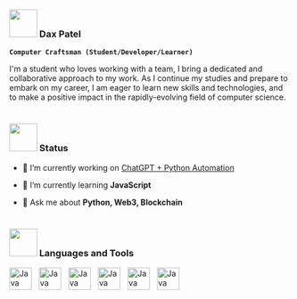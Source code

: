 
### <img src="https://media.giphy.com/media/w1OBpBd7kJqHrJnJ13/giphy.gif" width="50"> Dax Patel
  
 **`Computer Craftsman (Student/Developer/Learner)`**

I'm a student who loves working with a team, I bring a dedicated and collaborative approach to my work. As I continue my studies and prepare to embark on my career, I am eager to learn new skills and technologies, and to make a positive impact in the rapidly-evolving field of computer science.

#

### <img src="https://media.giphy.com/media/Wp6BRn60B4jaUwW2eK/giphy.gif" width="50"> Status
- 🔭 I’m currently working on [ChatGPT + Python Automation](https://github.com/UnmarkedBanshee/Web3)

- 🌱 I’m currently learning **JavaScript**

- 💬 Ask me about **Python, Web3, Blockchain**

#

### <img src="https://media.giphy.com/media/VgCDAzcKvsR6OM0uWg/giphy.gif" width="50"> Languages and Tools
<img align="left" alt="Java" width="40px" style="padding-right:10px;" src="https://cdn.jsdelivr.net/gh/devicons/devicon/icons/java/java-original.svg" />
<img align="left" alt="Java" width="40px" style="padding-right:10px;" src="https://cdn.jsdelivr.net/gh/devicons/devicon/icons/python/python-plain.svg" />
<img align="left" alt="Java" width="40px" style="padding-right:10px;" src="https://cdn.jsdelivr.net/gh/devicons/devicon/icons/html5/html5-original-wordmark.svg" />
<img align="left" alt="Java" width="40px" style="padding-right:10px;" src="https://cdn.jsdelivr.net/gh/devicons/devicon/icons/javascript/javascript-plain.svg" />
<img align="left" alt="Java" width="40px" style="padding-right:10px;" src="https://cdn.jsdelivr.net/gh/devicons/devicon/icons/react/react-original.svg" />
<img align="left" alt="Java" width="40px" style="padding-right:10px;" src="https://cdn.jsdelivr.net/gh/devicons/devicon/icons/c/c-plain.svg" />
